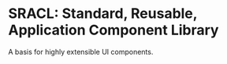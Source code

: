 # SRACL: Standard, Reusable, Application Component Library

A basis for highly extensible UI components.
